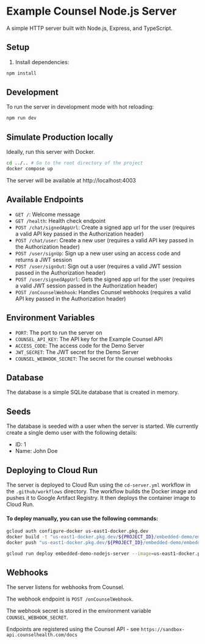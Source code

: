 # Example Counsel Node.js Server

A simple HTTP server built with Node.js, Express, and TypeScript.

## Setup

1. Install dependencies:
```bash
npm install
```

## Development

To run the server in development mode with hot reloading:
```bash
npm run dev
```

## Simulate Production locally

Ideally, run this server with Docker.
```bash
cd ../.. # Go to the root directory of the project
docker compose up
```

The server will be available at http://localhost:4003

## Available Endpoints

- `GET /`: Welcome message
- `GET /health`: Health check endpoint
- `POST /chat/signedAppUrl`: Create a signed app url for the user (requires a valid API key passed in the Authorization header)
- `POST /chat/user`: Create a new user (requires a valid API key passed in the Authorization header)
- `POST /user/signUp`: Sign up a new user using an access code and returns a JWT session
- `POST /user/signOut`: Sign out a user (requires a valid JWT session passed in the Authorization header)
- `POST /user/signedAppUrl`: Gets the signed app url for the user (requires a valid JWT session passed in the Authorization header)
- `POST /onCounselWebhook`: Handles Counsel webhooks (requires a valid API key passed in the Authorization header)

## Environment Variables

- `PORT`: The port to run the server on
- `COUNSEL_API_KEY`: The API key for the Example Counsel API
- `ACCESS_CODE`: The access code for the Demo Server
- `JWT_SECRET`: The JWT secret for the Demo Server
- `COUNSEL_WEBHOOK_SECRET`: The secret for the counsel webhooks

## Database

The database is a simple SQLite database that is created in memory.

## Seeds

The database is seeded with a user when the server is started. We currently create a single demo user with the following details:

- ID: 1
 - Name: John Doe


## Deploying to Cloud Run

The server is deployed to Cloud Run using the `cd-server.yml` workflow in the `.github/workflows` directory.
The workflow builds the Docker image and pushes it to Google Artifact Registry.
It then deploys the container image to Cloud Run.

#### To deploy manually, you can use the following commands:

```bash
gcloud auth configure-docker us-east1-docker.pkg.dev
docker build -t "us-east1-docker.pkg.dev/${PROJECT_ID}/embedded-demo/embedded-demo-nodejs-server:latest" --platform linux/amd64 ./
docker push "us-east1-docker.pkg.dev/${PROJECT_ID}/embedded-demo/embedded-demo-nodejs-server:latest"

gcloud run deploy embedded-demo-nodejs-server --image=us-east1-docker.pkg.dev/${PROJECT_ID}/embedded-demo/embedded-demo-nodejs-server:latest --project=${PROJECT_ID} --region=us-east1 --allow-unauthenticated --port=4003 --set-env-vars <all-env-vars>
```


## Webhooks

The server listens for webhooks from Counsel.

The webhook endpoint is `POST /onCounselWebhook`.

The webhook secret is stored in the environment variable `COUNSEL_WEBHOOK_SECRET`.

Endpoints are registered using the Counsel API - see `https://sandbox-api.counselhealth.com/docs`


